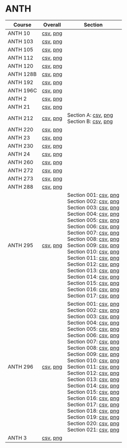 # ANTH

| Course | Overall | Section |
| ------ | ------- | ------- |
| ANTH 10 | [csv](https://github.com/UCSD-Historical-Enrollment-Data/2024Spring/blob/main/overall/ANTH%2010.csv), [png](https://raw.githubusercontent.com/UCSD-Historical-Enrollment-Data/2024Spring/main/plot_overall/ANTH%2010.png) |  |
| ANTH 103 | [csv](https://github.com/UCSD-Historical-Enrollment-Data/2024Spring/blob/main/overall/ANTH%20103.csv), [png](https://raw.githubusercontent.com/UCSD-Historical-Enrollment-Data/2024Spring/main/plot_overall/ANTH%20103.png) |  |
| ANTH 105 | [csv](https://github.com/UCSD-Historical-Enrollment-Data/2024Spring/blob/main/overall/ANTH%20105.csv), [png](https://raw.githubusercontent.com/UCSD-Historical-Enrollment-Data/2024Spring/main/plot_overall/ANTH%20105.png) |  |
| ANTH 112 | [csv](https://github.com/UCSD-Historical-Enrollment-Data/2024Spring/blob/main/overall/ANTH%20112.csv), [png](https://raw.githubusercontent.com/UCSD-Historical-Enrollment-Data/2024Spring/main/plot_overall/ANTH%20112.png) |  |
| ANTH 120 | [csv](https://github.com/UCSD-Historical-Enrollment-Data/2024Spring/blob/main/overall/ANTH%20120.csv), [png](https://raw.githubusercontent.com/UCSD-Historical-Enrollment-Data/2024Spring/main/plot_overall/ANTH%20120.png) |  |
| ANTH 128B | [csv](https://github.com/UCSD-Historical-Enrollment-Data/2024Spring/blob/main/overall/ANTH%20128B.csv), [png](https://raw.githubusercontent.com/UCSD-Historical-Enrollment-Data/2024Spring/main/plot_overall/ANTH%20128B.png) |  |
| ANTH 192 | [csv](https://github.com/UCSD-Historical-Enrollment-Data/2024Spring/blob/main/overall/ANTH%20192.csv), [png](https://raw.githubusercontent.com/UCSD-Historical-Enrollment-Data/2024Spring/main/plot_overall/ANTH%20192.png) |  |
| ANTH 196C | [csv](https://github.com/UCSD-Historical-Enrollment-Data/2024Spring/blob/main/overall/ANTH%20196C.csv), [png](https://raw.githubusercontent.com/UCSD-Historical-Enrollment-Data/2024Spring/main/plot_overall/ANTH%20196C.png) |  |
| ANTH 2 | [csv](https://github.com/UCSD-Historical-Enrollment-Data/2024Spring/blob/main/overall/ANTH%202.csv), [png](https://raw.githubusercontent.com/UCSD-Historical-Enrollment-Data/2024Spring/main/plot_overall/ANTH%202.png) |  |
| ANTH 21 | [csv](https://github.com/UCSD-Historical-Enrollment-Data/2024Spring/blob/main/overall/ANTH%2021.csv), [png](https://raw.githubusercontent.com/UCSD-Historical-Enrollment-Data/2024Spring/main/plot_overall/ANTH%2021.png) |  |
| ANTH 212 | [csv](https://github.com/UCSD-Historical-Enrollment-Data/2024Spring/blob/main/overall/ANTH%20212.csv), [png](https://raw.githubusercontent.com/UCSD-Historical-Enrollment-Data/2024Spring/main/plot_overall/ANTH%20212.png) | Section A: [csv](https://github.com/UCSD-Historical-Enrollment-Data/2024Spring/blob/main/section/ANTH%20212_A.csv), [png](https://raw.githubusercontent.com/UCSD-Historical-Enrollment-Data/2024Spring/main/plot_section/ANTH%20212_A.png)<br>Section B: [csv](https://github.com/UCSD-Historical-Enrollment-Data/2024Spring/blob/main/section/ANTH%20212_B.csv), [png](https://raw.githubusercontent.com/UCSD-Historical-Enrollment-Data/2024Spring/main/plot_section/ANTH%20212_B.png) |
| ANTH 220 | [csv](https://github.com/UCSD-Historical-Enrollment-Data/2024Spring/blob/main/overall/ANTH%20220.csv), [png](https://raw.githubusercontent.com/UCSD-Historical-Enrollment-Data/2024Spring/main/plot_overall/ANTH%20220.png) |  |
| ANTH 23 | [csv](https://github.com/UCSD-Historical-Enrollment-Data/2024Spring/blob/main/overall/ANTH%2023.csv), [png](https://raw.githubusercontent.com/UCSD-Historical-Enrollment-Data/2024Spring/main/plot_overall/ANTH%2023.png) |  |
| ANTH 230 | [csv](https://github.com/UCSD-Historical-Enrollment-Data/2024Spring/blob/main/overall/ANTH%20230.csv), [png](https://raw.githubusercontent.com/UCSD-Historical-Enrollment-Data/2024Spring/main/plot_overall/ANTH%20230.png) |  |
| ANTH 24 | [csv](https://github.com/UCSD-Historical-Enrollment-Data/2024Spring/blob/main/overall/ANTH%2024.csv), [png](https://raw.githubusercontent.com/UCSD-Historical-Enrollment-Data/2024Spring/main/plot_overall/ANTH%2024.png) |  |
| ANTH 260 | [csv](https://github.com/UCSD-Historical-Enrollment-Data/2024Spring/blob/main/overall/ANTH%20260.csv), [png](https://raw.githubusercontent.com/UCSD-Historical-Enrollment-Data/2024Spring/main/plot_overall/ANTH%20260.png) |  |
| ANTH 272 | [csv](https://github.com/UCSD-Historical-Enrollment-Data/2024Spring/blob/main/overall/ANTH%20272.csv), [png](https://raw.githubusercontent.com/UCSD-Historical-Enrollment-Data/2024Spring/main/plot_overall/ANTH%20272.png) |  |
| ANTH 273 | [csv](https://github.com/UCSD-Historical-Enrollment-Data/2024Spring/blob/main/overall/ANTH%20273.csv), [png](https://raw.githubusercontent.com/UCSD-Historical-Enrollment-Data/2024Spring/main/plot_overall/ANTH%20273.png) |  |
| ANTH 288 | [csv](https://github.com/UCSD-Historical-Enrollment-Data/2024Spring/blob/main/overall/ANTH%20288.csv), [png](https://raw.githubusercontent.com/UCSD-Historical-Enrollment-Data/2024Spring/main/plot_overall/ANTH%20288.png) |  |
| ANTH 295 | [csv](https://github.com/UCSD-Historical-Enrollment-Data/2024Spring/blob/main/overall/ANTH%20295.csv), [png](https://raw.githubusercontent.com/UCSD-Historical-Enrollment-Data/2024Spring/main/plot_overall/ANTH%20295.png) | Section 001: [csv](https://github.com/UCSD-Historical-Enrollment-Data/2024Spring/blob/main/section/ANTH%20295_001.csv), [png](https://raw.githubusercontent.com/UCSD-Historical-Enrollment-Data/2024Spring/main/plot_section/ANTH%20295_001.png)<br>Section 002: [csv](https://github.com/UCSD-Historical-Enrollment-Data/2024Spring/blob/main/section/ANTH%20295_002.csv), [png](https://raw.githubusercontent.com/UCSD-Historical-Enrollment-Data/2024Spring/main/plot_section/ANTH%20295_002.png)<br>Section 003: [csv](https://github.com/UCSD-Historical-Enrollment-Data/2024Spring/blob/main/section/ANTH%20295_003.csv), [png](https://raw.githubusercontent.com/UCSD-Historical-Enrollment-Data/2024Spring/main/plot_section/ANTH%20295_003.png)<br>Section 004: [csv](https://github.com/UCSD-Historical-Enrollment-Data/2024Spring/blob/main/section/ANTH%20295_004.csv), [png](https://raw.githubusercontent.com/UCSD-Historical-Enrollment-Data/2024Spring/main/plot_section/ANTH%20295_004.png)<br>Section 005: [csv](https://github.com/UCSD-Historical-Enrollment-Data/2024Spring/blob/main/section/ANTH%20295_005.csv), [png](https://raw.githubusercontent.com/UCSD-Historical-Enrollment-Data/2024Spring/main/plot_section/ANTH%20295_005.png)<br>Section 006: [csv](https://github.com/UCSD-Historical-Enrollment-Data/2024Spring/blob/main/section/ANTH%20295_006.csv), [png](https://raw.githubusercontent.com/UCSD-Historical-Enrollment-Data/2024Spring/main/plot_section/ANTH%20295_006.png)<br>Section 007: [csv](https://github.com/UCSD-Historical-Enrollment-Data/2024Spring/blob/main/section/ANTH%20295_007.csv), [png](https://raw.githubusercontent.com/UCSD-Historical-Enrollment-Data/2024Spring/main/plot_section/ANTH%20295_007.png)<br>Section 008: [csv](https://github.com/UCSD-Historical-Enrollment-Data/2024Spring/blob/main/section/ANTH%20295_008.csv), [png](https://raw.githubusercontent.com/UCSD-Historical-Enrollment-Data/2024Spring/main/plot_section/ANTH%20295_008.png)<br>Section 009: [csv](https://github.com/UCSD-Historical-Enrollment-Data/2024Spring/blob/main/section/ANTH%20295_009.csv), [png](https://raw.githubusercontent.com/UCSD-Historical-Enrollment-Data/2024Spring/main/plot_section/ANTH%20295_009.png)<br>Section 010: [csv](https://github.com/UCSD-Historical-Enrollment-Data/2024Spring/blob/main/section/ANTH%20295_010.csv), [png](https://raw.githubusercontent.com/UCSD-Historical-Enrollment-Data/2024Spring/main/plot_section/ANTH%20295_010.png)<br>Section 011: [csv](https://github.com/UCSD-Historical-Enrollment-Data/2024Spring/blob/main/section/ANTH%20295_011.csv), [png](https://raw.githubusercontent.com/UCSD-Historical-Enrollment-Data/2024Spring/main/plot_section/ANTH%20295_011.png)<br>Section 012: [csv](https://github.com/UCSD-Historical-Enrollment-Data/2024Spring/blob/main/section/ANTH%20295_012.csv), [png](https://raw.githubusercontent.com/UCSD-Historical-Enrollment-Data/2024Spring/main/plot_section/ANTH%20295_012.png)<br>Section 013: [csv](https://github.com/UCSD-Historical-Enrollment-Data/2024Spring/blob/main/section/ANTH%20295_013.csv), [png](https://raw.githubusercontent.com/UCSD-Historical-Enrollment-Data/2024Spring/main/plot_section/ANTH%20295_013.png)<br>Section 014: [csv](https://github.com/UCSD-Historical-Enrollment-Data/2024Spring/blob/main/section/ANTH%20295_014.csv), [png](https://raw.githubusercontent.com/UCSD-Historical-Enrollment-Data/2024Spring/main/plot_section/ANTH%20295_014.png)<br>Section 015: [csv](https://github.com/UCSD-Historical-Enrollment-Data/2024Spring/blob/main/section/ANTH%20295_015.csv), [png](https://raw.githubusercontent.com/UCSD-Historical-Enrollment-Data/2024Spring/main/plot_section/ANTH%20295_015.png)<br>Section 016: [csv](https://github.com/UCSD-Historical-Enrollment-Data/2024Spring/blob/main/section/ANTH%20295_016.csv), [png](https://raw.githubusercontent.com/UCSD-Historical-Enrollment-Data/2024Spring/main/plot_section/ANTH%20295_016.png)<br>Section 017: [csv](https://github.com/UCSD-Historical-Enrollment-Data/2024Spring/blob/main/section/ANTH%20295_017.csv), [png](https://raw.githubusercontent.com/UCSD-Historical-Enrollment-Data/2024Spring/main/plot_section/ANTH%20295_017.png) |
| ANTH 296 | [csv](https://github.com/UCSD-Historical-Enrollment-Data/2024Spring/blob/main/overall/ANTH%20296.csv), [png](https://raw.githubusercontent.com/UCSD-Historical-Enrollment-Data/2024Spring/main/plot_overall/ANTH%20296.png) | Section 001: [csv](https://github.com/UCSD-Historical-Enrollment-Data/2024Spring/blob/main/section/ANTH%20296_001.csv), [png](https://raw.githubusercontent.com/UCSD-Historical-Enrollment-Data/2024Spring/main/plot_section/ANTH%20296_001.png)<br>Section 002: [csv](https://github.com/UCSD-Historical-Enrollment-Data/2024Spring/blob/main/section/ANTH%20296_002.csv), [png](https://raw.githubusercontent.com/UCSD-Historical-Enrollment-Data/2024Spring/main/plot_section/ANTH%20296_002.png)<br>Section 003: [csv](https://github.com/UCSD-Historical-Enrollment-Data/2024Spring/blob/main/section/ANTH%20296_003.csv), [png](https://raw.githubusercontent.com/UCSD-Historical-Enrollment-Data/2024Spring/main/plot_section/ANTH%20296_003.png)<br>Section 004: [csv](https://github.com/UCSD-Historical-Enrollment-Data/2024Spring/blob/main/section/ANTH%20296_004.csv), [png](https://raw.githubusercontent.com/UCSD-Historical-Enrollment-Data/2024Spring/main/plot_section/ANTH%20296_004.png)<br>Section 005: [csv](https://github.com/UCSD-Historical-Enrollment-Data/2024Spring/blob/main/section/ANTH%20296_005.csv), [png](https://raw.githubusercontent.com/UCSD-Historical-Enrollment-Data/2024Spring/main/plot_section/ANTH%20296_005.png)<br>Section 006: [csv](https://github.com/UCSD-Historical-Enrollment-Data/2024Spring/blob/main/section/ANTH%20296_006.csv), [png](https://raw.githubusercontent.com/UCSD-Historical-Enrollment-Data/2024Spring/main/plot_section/ANTH%20296_006.png)<br>Section 007: [csv](https://github.com/UCSD-Historical-Enrollment-Data/2024Spring/blob/main/section/ANTH%20296_007.csv), [png](https://raw.githubusercontent.com/UCSD-Historical-Enrollment-Data/2024Spring/main/plot_section/ANTH%20296_007.png)<br>Section 008: [csv](https://github.com/UCSD-Historical-Enrollment-Data/2024Spring/blob/main/section/ANTH%20296_008.csv), [png](https://raw.githubusercontent.com/UCSD-Historical-Enrollment-Data/2024Spring/main/plot_section/ANTH%20296_008.png)<br>Section 009: [csv](https://github.com/UCSD-Historical-Enrollment-Data/2024Spring/blob/main/section/ANTH%20296_009.csv), [png](https://raw.githubusercontent.com/UCSD-Historical-Enrollment-Data/2024Spring/main/plot_section/ANTH%20296_009.png)<br>Section 010: [csv](https://github.com/UCSD-Historical-Enrollment-Data/2024Spring/blob/main/section/ANTH%20296_010.csv), [png](https://raw.githubusercontent.com/UCSD-Historical-Enrollment-Data/2024Spring/main/plot_section/ANTH%20296_010.png)<br>Section 011: [csv](https://github.com/UCSD-Historical-Enrollment-Data/2024Spring/blob/main/section/ANTH%20296_011.csv), [png](https://raw.githubusercontent.com/UCSD-Historical-Enrollment-Data/2024Spring/main/plot_section/ANTH%20296_011.png)<br>Section 012: [csv](https://github.com/UCSD-Historical-Enrollment-Data/2024Spring/blob/main/section/ANTH%20296_012.csv), [png](https://raw.githubusercontent.com/UCSD-Historical-Enrollment-Data/2024Spring/main/plot_section/ANTH%20296_012.png)<br>Section 013: [csv](https://github.com/UCSD-Historical-Enrollment-Data/2024Spring/blob/main/section/ANTH%20296_013.csv), [png](https://raw.githubusercontent.com/UCSD-Historical-Enrollment-Data/2024Spring/main/plot_section/ANTH%20296_013.png)<br>Section 014: [csv](https://github.com/UCSD-Historical-Enrollment-Data/2024Spring/blob/main/section/ANTH%20296_014.csv), [png](https://raw.githubusercontent.com/UCSD-Historical-Enrollment-Data/2024Spring/main/plot_section/ANTH%20296_014.png)<br>Section 015: [csv](https://github.com/UCSD-Historical-Enrollment-Data/2024Spring/blob/main/section/ANTH%20296_015.csv), [png](https://raw.githubusercontent.com/UCSD-Historical-Enrollment-Data/2024Spring/main/plot_section/ANTH%20296_015.png)<br>Section 016: [csv](https://github.com/UCSD-Historical-Enrollment-Data/2024Spring/blob/main/section/ANTH%20296_016.csv), [png](https://raw.githubusercontent.com/UCSD-Historical-Enrollment-Data/2024Spring/main/plot_section/ANTH%20296_016.png)<br>Section 017: [csv](https://github.com/UCSD-Historical-Enrollment-Data/2024Spring/blob/main/section/ANTH%20296_017.csv), [png](https://raw.githubusercontent.com/UCSD-Historical-Enrollment-Data/2024Spring/main/plot_section/ANTH%20296_017.png)<br>Section 018: [csv](https://github.com/UCSD-Historical-Enrollment-Data/2024Spring/blob/main/section/ANTH%20296_018.csv), [png](https://raw.githubusercontent.com/UCSD-Historical-Enrollment-Data/2024Spring/main/plot_section/ANTH%20296_018.png)<br>Section 019: [csv](https://github.com/UCSD-Historical-Enrollment-Data/2024Spring/blob/main/section/ANTH%20296_019.csv), [png](https://raw.githubusercontent.com/UCSD-Historical-Enrollment-Data/2024Spring/main/plot_section/ANTH%20296_019.png)<br>Section 020: [csv](https://github.com/UCSD-Historical-Enrollment-Data/2024Spring/blob/main/section/ANTH%20296_020.csv), [png](https://raw.githubusercontent.com/UCSD-Historical-Enrollment-Data/2024Spring/main/plot_section/ANTH%20296_020.png)<br>Section 021: [csv](https://github.com/UCSD-Historical-Enrollment-Data/2024Spring/blob/main/section/ANTH%20296_021.csv), [png](https://raw.githubusercontent.com/UCSD-Historical-Enrollment-Data/2024Spring/main/plot_section/ANTH%20296_021.png) |
| ANTH 3 | [csv](https://github.com/UCSD-Historical-Enrollment-Data/2024Spring/blob/main/overall/ANTH%203.csv), [png](https://raw.githubusercontent.com/UCSD-Historical-Enrollment-Data/2024Spring/main/plot_overall/ANTH%203.png) |  |
